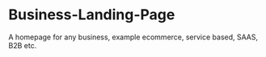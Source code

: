 # Business-Landing-Page
A homepage for any business, example ecommerce, service based, SAAS, B2B etc.
